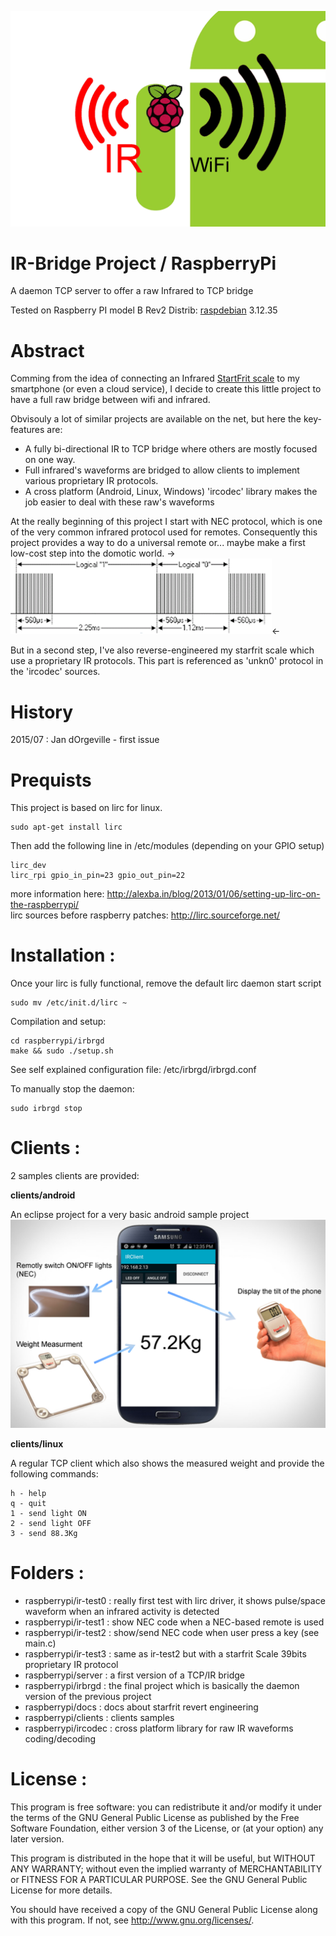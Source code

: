![Source Image](/banner.png)

IR-Bridge Project / RaspberryPi
================================

A daemon TCP server to offer a raw Infrared to TCP bridge

Tested on Raspberry PI model B Rev2
Distrib: [raspdebian](https://www.raspberrypi.org/downloads/) 3.12.35

Abstract
========

Comming from the idea of connecting an Infrared [StartFrit scale](https://www.starfrit.com/en/electronic-scale-with-remote-3)
to my smartphone (or even a cloud service), I decide to create this little project to have a full raw bridge between wifi and infrared.

Obvisouly a lot of similar projects are available on the net, but here the key-features are:
* A fully bi-directional IR to TCP bridge where others are mostly focused on one way.
* Full infrared's waveforms are bridged to allow clients to implement various proprietary IR protocols.
* A cross platform (Android, Linux, Windows) 'ircodec' library makes the job easier to deal with these raw's waveforms

At the really beginning of this project I start with NEC protocol, which is one of the very common infrared protocol used for remotes.
Consequently this project provides a way to do a universal remote or... maybe make a first low-cost step into the domotic world.
->![Source Image](/nec.png)<-

But in a second step, I've also reverse-engineered my starfrit scale which use a proprietary IR protocols.
This part is referenced as 'unkn0' protocol in the 'ircodec' sources.

History
=======

2015/07 : Jan dOrgeville - first issue

Prequists
================
This project is based on lirc for linux.
```
sudo apt-get install lirc
```
Then add the following line in /etc/modules (depending on your GPIO setup)
```
lirc_dev
lirc_rpi gpio_in_pin=23 gpio_out_pin=22
```

more information here: http://alexba.in/blog/2013/01/06/setting-up-lirc-on-the-raspberrypi/  
lirc sources before raspberry patches: http://lirc.sourceforge.net/ 
	

Installation :
==============

Once your lirc is fully functional, remove the default lirc daemon start script
```
sudo mv /etc/init.d/lirc ~ 
```
Compilation and setup:
```
cd raspberrypi/irbrgd
make && sudo ./setup.sh
```

See self explained configuration file: /etc/irbrgd/irbrgd.conf

To manually stop the daemon:

```
sudo irbrgd stop
```

Clients :
=========

2 samples clients are provided:

**clients/android**

An eclipse project for a very basic android sample project
![Source Image](/android.png)


**clients/linux**

A regular TCP client which also shows the measured weight and  provide the following commands:
```
h - help
q - quit
1 - send light ON
2 - send light OFF
3 - send 88.3Kg
```

Folders :
=========

* raspberrypi/ir-test0 : really first test with lirc driver, it shows pulse/space waveform when an infrared activity is detected
* raspberrypi/ir-test1 : show NEC code when a NEC-based remote is used
* raspberrypi/ir-test2 : show/send NEC code when user press a key (see main.c)
* raspberrypi/ir-test3 : same as ir-test2 but with a starfrit Scale 39bits proprietary IR protocol
* raspberrypi/server   : a first version of a TCP/IR bridge
* raspberrypi/irbrgd   : the final project which is basically the daemon version of the previous project
* raspberrypi/docs     : docs about starfrit revert engineering
* raspberrypi/clients  : clients samples
* raspberrypi/ircodec  : cross platform library for raw IR waveforms coding/decoding

License :
========

This program is free software: you can redistribute it and/or modify
it under the terms of the GNU General Public License as published by
the Free Software Foundation, either version 3 of the License, or
(at your option) any later version.

This program is distributed in the hope that it will be useful,
but WITHOUT ANY WARRANTY; without even the implied warranty of
MERCHANTABILITY or FITNESS FOR A PARTICULAR PURPOSE.  See the
GNU General Public License for more details.

You should have received a copy of the GNU General Public License
along with this program.  If not, see <http://www.gnu.org/licenses/>.

